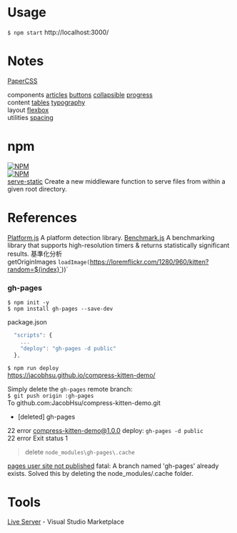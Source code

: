 # Usage

`$ npm start`
http://localhost:3000/ 

# Notes 

[PaperCSS](https://www.getpapercss.com/)  

components 
[articles](https://www.getpapercss.com/docs/components/articles/) 
[buttons](https://www.getpapercss.com/docs/components/buttons/) 
[collapsible](https://www.getpapercss.com/docs/components/collapsible/) 
[progress](https://www.getpapercss.com/docs/components/progress/)  
content 
[tables](https://www.getpapercss.com/docs/content/tables/) 
[typography](https://www.getpapercss.com/docs/content/typography/)  
layout
[flexbox](https://www.getpapercss.com/docs/layout/flexbox/)  
utilities
[spacing](https://www.getpapercss.com/docs/utilities/spacing/)  

# npm

[![NPM](https://nodei.co/npm/gh-pages.png?downloads=true&stars=true)](https://www.npmjs.com/package/gh-pages)  
[![NPM](https://nodei.co/npm/connect.png?downloads=true&stars=true)](https://www.npmjs.com/package/connect)  
[serve-static](https://www.npmjs.com/package/serve-static)  Create a new middleware function to serve files from within a given root directory. 

# References

[Platform.js](https://github.com/bestiejs/platform.js#readme) A platform detection library. 
[Benchmark.js](https://benchmarkjs.com/) A benchmarking library that supports high-resolution timers & returns statistically significant results. 基準化分析  
getOriginImages `loadImage(`https://loremflickr.com/1280/960/kitten?random=${index}`))`

### gh-pages

`$ npm init -y`  
`$ npm install gh-pages --save-dev`  

package.json
```js
  "scripts": {
	...
    "deploy": "gh-pages -d public"
  },
```
`$ npm run deploy`  
https://jacobhsu.github.io/compress-kitten-demo/  


Simply delete the `gh-pages` remote branch:  
`$ git push origin :gh-pages`  
To github.com:JacobHsu/compress-kitten-demo.git  
 - [deleted]         gh-pages  


22 error compress-kitten-demo@1.0.0 deploy: `gh-pages -d public`  
22 error Exit status 1  

> delete `node_modules\gh-pages\.cache`

[pages user site not published](https://github.community/t5/GitHub-Pages/pages-user-site-not-published/td-p/2425)
fatal: A branch named 'gh-pages' already exists.
Solved this by deleting the node_modules/.cache folder.

# Tools

[Live Server](https://marketplace.visualstudio.com/items?itemName=ritwickdey.LiveServer) - Visual Studio Marketplace  